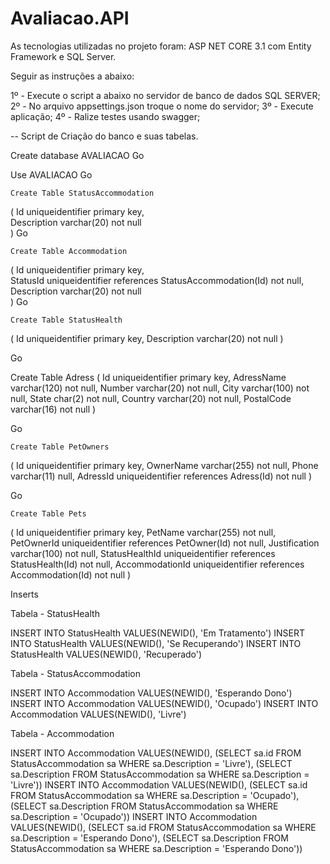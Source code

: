 # Avaliacao.API

As tecnologias utilizadas no projeto foram: 
ASP NET CORE 3.1 com Entity Framework e SQL Server.

Seguir as instruções a abaixo:

1º - Execute o script a abaixo no servidor de banco de dados SQL SERVER;
2º - No arquivo appsettings.json troque o nome do servidor;
3º - Execute aplicação;
4º - Ralize testes usando swagger;

-- Script de Criação do banco e suas tabelas.

Create database AVALIACAO
Go

Use AVALIACAO
Go

	Create Table StatusAccommodation
   (
	 Id uniqueidentifier primary key,  
     Description varchar(20) not null	 	 
	)
Go

	Create Table Accommodation
   (
	 Id uniqueidentifier primary key,  
     StatusId uniqueidentifier references StatusAccommodation(Id) not null,
	 Description varchar(20) not null      	 
	)
Go

	Create Table StatusHealth
  (
	Id uniqueidentifier primary key,
	Description varchar(20) not null
   )
   
Go

   Create Table Adress
  (
    Id uniqueidentifier primary key,
    AdressName varchar(120) not null,
    Number varchar(20) not null,
    City varchar(100) not null,
	State char(2) not null,
	Country varchar(20) not null,
	PostalCode varchar(16) not null
  )
  
Go

	Create Table PetOwners
  (
    Id uniqueidentifier primary key,
    OwnerName varchar(255) not null,
    Phone varchar(11) null,
    AdressId uniqueidentifier references Adress(Id) not null 
  )
  
Go

	Create Table Pets
  (
   Id uniqueidentifier primary key,
   PetName varchar(255) not null,
   PetOwnerId uniqueidentifier references PetOwner(Id) not null,
   Justification varchar(100) not null,
   StatusHealthId uniqueidentifier references StatusHealth(Id) not null,
   AccommodationId uniqueidentifier references Accommodation(Id) not null
  )
  
  
Inserts

Tabela - StatusHealth

INSERT INTO StatusHealth VALUES(NEWID(), 'Em Tratamento')
INSERT INTO StatusHealth VALUES(NEWID(), 'Se Recuperando')
INSERT INTO StatusHealth VALUES(NEWID(), 'Recuperado')


Tabela - StatusAccommodation

INSERT INTO Accommodation VALUES(NEWID(), 'Esperando Dono')
INSERT INTO Accommodation VALUES(NEWID(), 'Ocupado')
INSERT INTO Accommodation VALUES(NEWID(), 'Livre')


Tabela - Accommodation

INSERT INTO Accommodation VALUES(NEWID(), (SELECT sa.id FROM StatusAccommodation sa WHERE sa.Description = 'Livre'), (SELECT sa.Description FROM StatusAccommodation sa WHERE sa.Description = 'Livre'))
INSERT INTO Accommodation VALUES(NEWID(), (SELECT sa.id FROM StatusAccommodation sa WHERE sa.Description = 'Ocupado'), (SELECT sa.Description FROM StatusAccommodation sa WHERE sa.Description = 'Ocupado'))
INSERT INTO Accommodation VALUES(NEWID(), (SELECT sa.id FROM StatusAccommodation sa WHERE sa.Description = 'Esperando Dono'), (SELECT sa.Description FROM StatusAccommodation sa WHERE sa.Description = 'Esperando Dono'))


